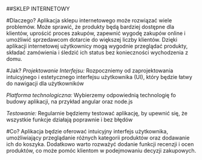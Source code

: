 ##SKLEP INTERNETOWY

#Dlaczego?
Aplikacja sklepu internetowego może rozwiązać wiele problemów. Może sprawić, że produkty będą bardziej dostępne dla klientów, uprościć proces zakupów, zapewnić wygodę zakupów online i umożliwić sprzedawcom dotarcie do większej liczby klientów. Dzięki aplikacji internetowej użytkownicy mogą wygodnie przeglądać produkty, składać zamówienia i śledzić ich status bez konieczności wychodzenia z domu.

#Jak?
*Projektowanie Interfejsu:*
Rozpoczniemy od zaprojektowania intuicyjnego i estetycznego interfejsu użytkownika (UI), który będzie łatwy do nawigacji dla użytkowników

*Platforma technologiczna:*
Wybierzemy odpowiednią technologię fo budowy aplikacji, na przykład angular oraz node.js

*Testowanie:*
Regularnie będziemy testować aplikację, by upewnić się, że wszystkie funkcje działają poprawnie i bez błędów

#Co?
Aplikacja będzie oferować intuicyjny interfejs użytkownika, umożliwiający przeglądanie różnych kategorii produktów oraz dodawanie ich do koszyka. Dodatkowo warto rozważyć dodanie funkcji recenzji i ocen produktów, co może pomóc klientom w podejmowaniu decyzji zakupowych.
